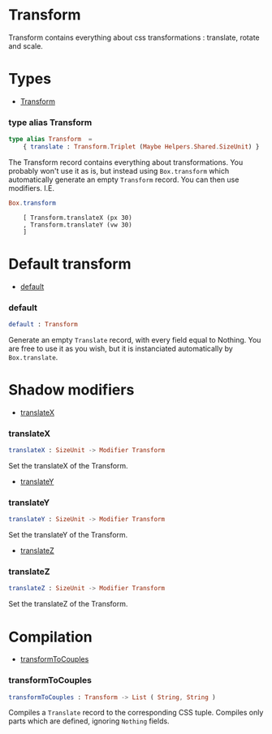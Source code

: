# Transform

Transform contains everything about css transformations : translate, rotate and scale.


# Types

- [Transform](#transform)

### **type alias Transform**
```elm
type alias Transform  =  
    { translate : Transform.Triplet (Maybe Helpers.Shared.SizeUnit) }
```

The Transform record contains everything about transformations.
You probably won't use it as is, but instead using `Box.transform`
which automatically generate an empty `Transform` record. You
can then use modifiers. I.E.

```elm
Box.transform
```

        [ Transform.translateX (px 30)
        , Transform.translateY (vw 30)
        ]

# Default transform

- [default](#default)

### **default**
```elm
default : Transform

```

Generate an empty `Translate` record, with every field equal to Nothing.
You are free to use it as you wish, but it is instanciated automatically by `Box.translate`.


# Shadow modifiers

- [translateX](#translatex)

### **translateX**
```elm
translateX : SizeUnit -> Modifier Transform

```

Set the translateX of the Transform.
- [translateY](#translatey)

### **translateY**
```elm
translateY : SizeUnit -> Modifier Transform

```

Set the translateY of the Transform.
- [translateZ](#translatez)

### **translateZ**
```elm
translateZ : SizeUnit -> Modifier Transform

```

Set the translateZ of the Transform.

# Compilation

- [transformToCouples](#transformtocouples)

### **transformToCouples**
```elm
transformToCouples : Transform -> List ( String, String )

```

Compiles a `Translate` record to the corresponding CSS tuple.
Compiles only parts which are defined, ignoring `Nothing` fields.

